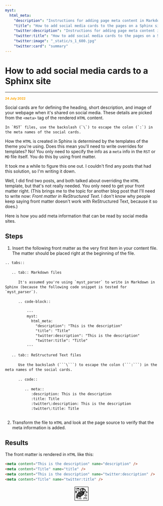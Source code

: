 ```yaml
---
myst:
  html_meta:
    "description": "Instructions for adding page meta content in Markdown and ReStructured text files for a Sphinx site"
    "title": "How to add social media cards to the pages on a Sphinx site"
    "twitter:description": "Instructions for adding page meta content in Markdown and ReStructured text files for a Sphinx site"
    "twitter:title": "How to add social media cards to the pages on a Sphinx site"
    "twitter:image": "_static/s_1_600.jpg"
    "twitter:card": "summary"
---
```


# How to add social media cards to a Sphinx site

<hr/>
<p style="font-weight:bold;font-size:75%;color:orange">24 July 2022</p>

Social cards are for defining the heading, short description, and image of your webpage when it's shared on social media. These details are picked from the `<meta>` tag of the rendered `HTML` content.

```{admonition} TL;DR
In `RST` files, use the backslash (`\`) to escape the colon (`:`) in the meta names of the social cards.
```

How the `HTML` is created in Sphinx is determined by the templates of the theme you're using. Does this mean you'll need to write overrides for templates? No! You only need to specify the info as a `meta` info in the `RST` or `MD` file itself. You do this by using front matter.

It took me a while to figure this one out. I couldn't find any posts that had this solution, so I'm writing it down.

Well, I did find two posts, and both talked about overriding the `HTML` template, but that's not really needed. You only need to get your front matter right. (This brings me to the topic for another blog post that I'll need to write now: _Front matter in ReStructured Text_. I don't know why people keep saying front matter doesn't work with ReStructured Text, because it so does.)

Here is how you add meta information that can be read by social media sites.

## Steps

1. Insert the following front matter as the very first item in your content file. The matter should be placed right at the beginning of the file.

  ````{eval-rst}
  .. tabs::

     .. tab:: Markdown files

        It's assumed you're using `myst_parser` to write in Markdown in Sphinx (because the following code snippet is tested for `myst_parser`).
      
        .. code-block:: 
      
            ---
            myst:
              html_meta:
                "description": "This is the description"
                "title": "Title"
                "twitter:description": "This is the description"
                "twitter:title": "Title"
            ---
      
     .. tab:: ReStructured Text files

        Use the backslash (```\```) to escape the colon (```:```) in the meta names of the social cards.
      
        .. code:: 
      
           .. meta::
              :description: This is the description
              :title: Title
              :twitter\:description: This is the description
              :twitter\:title: Title
      
  ````

2. Transform the file to `HTML` and look at the page source to verify that the meta information is added.

## Results

The front matter is rendered in `HTML` like this:

```html
<meta content="This is the description" name="description" />
<meta content="Title" name="title" />
<meta content="This is the description" name="twitter:description" />
<meta content="Title" name="twitter:title" />
```

<img src="_static/s_1_600.jpg" alt="site logo" style="display: block; margin-left: auto; margin-right: auto; width:10%;">